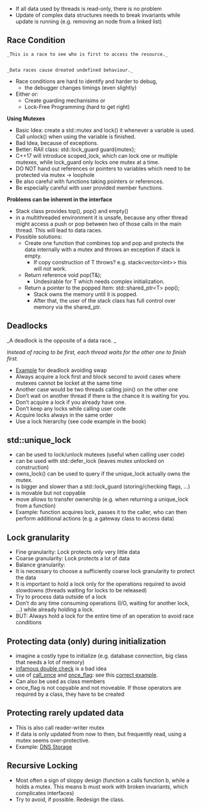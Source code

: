 

* If all data used by threads is read-only, there is no problem
* Update of complex data structures needs to break invariants while update is running (e.g. removing an node from a linked list)

## Race Condition


    _This is a race to see who is first to access the resource._


    _Data races cause dreated undefined behaviour._


* Race conditions are hard to identify and harder to debug, 
    * the debugger changes timings (even slightly)
* Either or:
    * Create guarding mechanisims or
    * Lock-Free Programming (hard to get right)

**Using Mutexes**

* Basic Idea: create a std::mutex and lock() it whenever a variable is used. Call unlock() when using the variable is finished.
* Bad Idea, because of exceptions. 
* Better: RAII class: std::lock_guard guard{mutex};
* C++17 will introduce scoped_lock, which can lock one or multiple mutexes, while lock_guard only locks one mutex at a time.
* DO NOT hand out references or pointers to variables which need to be protected via mutex -> loophole
* Be also careful with functions taking pointers or references. 
* Be especially careful with user provided member functions.

**Problems can be inherent in the interface**

* Stack class provides top(), pop() and empty()
* in a multithreaded environment it is unsafe, because any other thread might access a push or pop between two of those calls in the main thread. This will lead to data races.
* Possible solutions:
    * Create one function that combines top and pop and protects the data internally with a mutex and throws an exception if stack is empty.
        * If copy construction of T throws? e.g. stack&lt;vector&lt;int>> this will not work.
    * Return reference void pop(T&);
        * Undesirable for T which needs complex initialization.
    * Return a pointer to the popped Item: std::shared_ptr&lt;T> pop();
        * Stack owns the memory until it is popped. 
        * After that, the user of the stack class has full control over memory via the shared_ptr.

## Deadlocks

_A deadlock is the opposite of a data race. _

_Instead of racing to be first, each thread waits for the other one to finish first._

* [Example](https://ideone.com/0Ql0S2) for deadlock avoiding swap
* Always acquire a lock first and block second to avoid cases where mutexes cannot be locket at the same time
* Another case would be two threads calling join() on the other one
* Don’t wait on another thread if there is the chance it is waiting for you.
* Don’t acquire a lock if you already have one.
* Don’t keep any locks while calling user code
* Acquire locks always in the same order
* Use a lock hierarchy (see code example in the book)

## std::unique_lock 

* can be used to lock/unlock mutexes (useful when calling user code)
* can be used with std::defer_lock (leaves mutex unlocked on construction)
* owns_lock() can be used to query if the unique_lock actually owns the mutex.
* is bigger and slower than a std::lock_guard (storing/checking flags, …)
* is movable but not copyable
* move allows to transfer ownership (e.g. when returning a unique_lock from a function)
* Example: function acquires lock, passes it to the caller, who can then perform additional actions (e.g. a gateway class to access data)

## Lock granularity

* Fine granularity: Lock protects only very little data
* Coarse granularity: Lock protects a lot of data
* Balance granularity: 
* It is necessary to choose a sufficiently coarse lock granularity to protect the data
* It is important to hold a lock only for the operations required to avoid slowdowns (threads waiting for locks to be released)
* Try to process data outside of a lock
* Don’t do any time consuming operations (I/O, waiting for another lock, …) while already holding a lock.
* BUT: Always hold a lock for the entire time of an operation to avoid race conditions

## Protecting data (only) during initialization

* imagine a costly type to initialize (e.g. database connection, big class that needs a lot of memory)
* [infamous double check](https://ideone.com/p3FZLI) is a bad idea
* use of [call_once](https://de.cppreference.com/w/cpp/thread/call_once) and [once_flag](https://de.cppreference.com/w/cpp/thread/once_flag): see this [correct example](https://ideone.com/uFYDuD).
* Can also be used as class members
* once_flag is not copyable and not moveable. If those operators are required by a class, they have to be created

## Protecting rarely updated data

* This is also call reader-writer mutex
* If data is only updated from now to then, but frequently read, using a mutex seems over-protective.
* Example: [DNS Storage](https://ideone.com/S6aNxx)

## Recursive Locking

* Most often a sign of sloppy design (function a calls function b, while a holds a mutex. This means b must work with broken invariants, which complicates interfaces)
* Try to avoid, if possible. Redesign the class. 